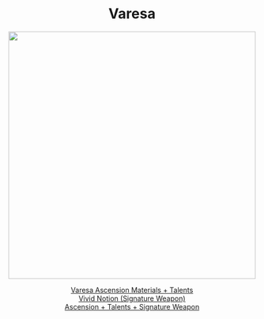 <body>
  <div align="center">
    <h1> Varesa </h1>
<img src="https://gi.yatta.moe/assets/UI/UI_Gacha_AvatarImg_Varesa.png?vh=2024123000" width=500>
<p></p>
<a href="">Varesa Ascension Materials + Talents</a><br>
<a href="">Vivid Notion (Signature Weapon)</a><br>
<a href="">Ascension + Talents + Signature Weapon</a>
  
  </div>
</body>
